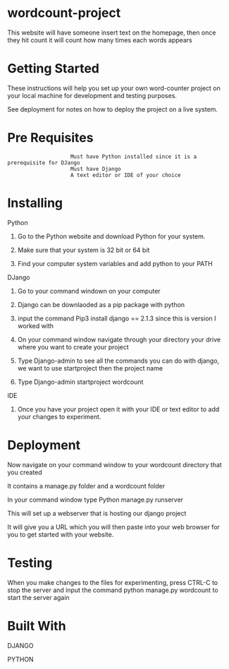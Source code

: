 # wordcount-project
This website will have someone insert text on the homepage, then once they hit count it will count how many times each words appears
# Getting Started
These instructions will help you set up your own word-counter project on your local machine for development and testing purposes.   

See deployment for notes on how to deploy the project on a live system.
# Pre Requisites
                        Must have Python installed since it is a prerequisite for DJango
                        Must have Django
                        A text editor or IDE of your choice
# Installing 
Python

1. Go to the Python website and download Python for your system. 

2. Make sure that your system is 32 bit or 64 bit

3. Find your computer system variables and add python to your PATH

DJango

1. Go to your command windown on your computer

2. Django can be downlaoded as a pip package with python

3. input the command Pip3 install django == 2.1.3 since this is version I worked with

4. On your command window navigate through your directory your drive where you want to create your project

5. Type Django-admin to see all the commands you can do with django, we want to use startproject then the project name

6. Type Django-admin startproject wordcount

IDE

1. Once you have your project open it with your IDE or text editor to add your changes to experiment.


# Deployment
Now navigate on your command window to your wordcount directory that you created 

It contains a manage.py folder and a wordcount folder

In your command window type Python manage.py runserver

This will set up a webserver that is hosting our django project

It will give you a URL which you will then paste into your web browser for you to get started with your website.

# Testing
When you make changes to the files for experimenting, press CTRL-C to stop the server and input the command python manage.py wordcount to start the server again
# Built With 
DJANGO

PYTHON
